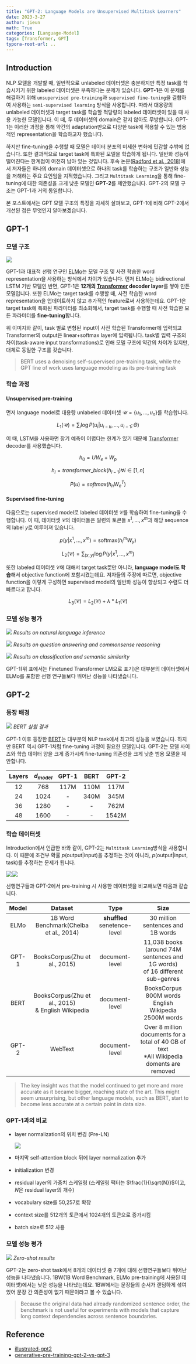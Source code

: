 ```yaml
---
title: "GPT-2: Language Models are Unsupervised Multitask Learners"
date: 2023-3-27
author: jieun
math: True
categories: [Language-Model]
tags: [Transformer, GPT]
typora-root-url: ..
---
```


## Introduction

NLP 모델을 개발할 때, 일반적으로 unlabeled 데이터셋은 충분하지만 특정 task를 학습시키기 위한 labeled 데이터셋은 부족하다는 문제가 있습니다. **GPT-1**은 이 문제를 해결하기 위해 `unsupervised pre-training`과 `supervised fine-tuning`을 결합하여 사용하는 `semi-supervised learning` 방식을 사용합니다. 따라서 대용량의 unlabeled 데이터셋과 target task를 학습할 적당량의 labeled 데이터셋이 있을 때 사용 가능한 모델입니다. 이 때, 두 데이터셋의 domain은 같지 않아도 무방합니다. GPT-1는 이러한 과정을 통해 약간의 adaptation만으로 다양한 task에 적용할 수 있는 범용적인 representation을 학습하고자 했습니다.

하지만 fine-tuning을 수행할 때 모델은 데이터 분포의 미세한 변화에 민감할 수밖에 없습니다. 또한 결과적으로 target task에 특화된 모델을 학습하게 됩니다. 일반화 성능이 떨어진다는 한계점이 여전히 남아 있는 것입니다. 후속 논문([Radford et al., 2018](https://d4mucfpksywv.cloudfront.net/better-language-models/language_models_are_unsupervised_multitask_learners.pdf))에서 저자들은 하나의 domain 데이터셋으로 하나의 task를 학습하는 구조가 일반화 성능을 저해하는 주요 요인임을 지적했습니다. 그리고 `Multitask Learning`을 통해 fine-tuning에 대한 의존성을 크게 낮춘 모델인 **GPT-2**를 제안했습니다. GPT-2의 모델 구조는 GPT-1과 거의 동일합니다.

본 포스트에서는 GPT 모델 구조의 특징을 자세히 살펴보고, GPT-1에 비해 GPT-2에서 개선된 점은 무엇인지 알아보겠습니다.



## GPT-1

### 모델 구조

![](/assets/img/bert/openai-gpt.jpg)

GPT-1과 대표적 선행 연구인 [ELMo](https://jieun121070.github.io/posts/Paper-Review-Deep-contextualized-word-representations/)는 모델 구조 및 사전 학습한 word representation을 사용하는 방식에서 차이가 있습니다. 먼저 ELMo는 bidirectional LSTM 기반 모델인 반면, GPT-1은 **12개의 [Transformer](https://jieun121070.github.io/posts/paper-review-Attention-is-All-You-Need/) decoder layer**를 쌓아 만든 모델입니다. 또한 ELMo는 target task를 수행할 때, 사전 학습한 word representation을 업데이트하지 않고 추가적인 feature로써 사용하는데요. GPT-1은 target task에 특화된 파라미터를 최소화해서, target task를 수행할 때 사전 학습한 모든 파라미터를 **fine-tuning**합니다.

위 이미지와 같이, task 별로 변형된 input이 사전 학습된 Transformer에 입력되고 Transformer의 output은 linear+softmax layer에 입력됩니다. task별 입력 구조의 차이(task-aware input transformations)로 인해 모델 구조에 약간의 차이가 있지만, 대체로 동일한 구조를 갖습니다.

> BERT uses a denoising self-supervised pre-training task, while the GPT line of work uses language modeling as its pre-training task


### 학습 과정

#### Unsupervised pre-training

먼저 language model로 대용량 unlabeled 데이터셋 $\mathcal{U}= \{ u_1,...,u_n \}$를 학습합니다.

$$L_1(\mathcal{U})=\sum_i\log P(u_i|u_{i-k},...,u_{i-1}; \Theta)$$

이 때, LSTM을 사용하면 장기 예측이 어렵다는 한계가 있기 때문에 [Transformer](https://jieun121070.github.io/posts/paper-review-Attention-is-All-You-Need/) decoder를 사용했습니다.

$$h_0=UW_e+W_p$$

$$h_l=transformer\_block(h_{l-1})\forall i \in [1, n]$$

$$P(u)=softmax(h_nW_e^T)$$

#### Supervised fine-tuning

다음으로는 supervised model로 labeled 데이터셋 $\mathcal{C}$를 학습하여 fine-tuning을 수행합니다. 이 때, 데이터셋 $\mathcal{C}$의 데이터들은 일련의 토큰들 $x^1,...,x^m$과 해당 sequence의 label $y$로 이루어져 있습니다.

$$p(y|x^1,...,x^m)=\text{softmax}(h_l^mW_y)$$

$$L_2(\mathcal{C})=\sum_{(x,y)}\log P(y|x^1,...,x^m)$$

또한 labeled 데이터셋 $\mathcal{C}$에 대해서 target task뿐만 아니라, **language model도 학습**해서 objective function에 포함시켰는데요. 저자들의 주장에 따르면, objective function을 이렇게 구성하면 supervised model의 일반화 성능이 향상되고 수렴도 더 빠르다고 합니다.

$$L_3(\mathcal{C})=L_2(\mathcal{C})+\lambda*L_1(\mathcal{C})$$



### 모델 성능 평가

![](/assets/img/bert/gpt-1_result.PNG)
_Results on natural language inference_

![](/assets/img/bert/gpt-1_result-1.PNG)
_Results on question answering and commonsense reasoning_

![](/assets/img/bert/gpt-1_result-2.PNG)
_Results on classification and semantic similarity_

GPT-1(위 표에서는 Finetuned Transformer LM으로 표기)은 대부분의 데이터셋에서 ELMo를 포함한 선행 연구들보다 뛰어난 성능을 나타냈습니다.



## GPT-2

### 등장 배경

![](/assets/img/bert/bert_result.PNG)
_BERT 실험 결과_

GPT-1 이후 등장한 [BERT](https://jieun121070.github.io/posts/BERT/)는 대부분의 NLP task에서 최고의 성능을 보였습니다. 하지만 BERT 역시 GPT-1처럼 fine-tuning 과정이 필요한 모델입니다. GPT-2는 모델 사이즈와 학습 데이터 양을 크게 증가시켜 fine-tuning 의존성을 크게 낮춘 범용 모델을 제안합니다. 

| <center>Layers</center> | <center>$d_{model}$</center> | <center>GPT-1</center> | <center>BERT</center> | <center>GPT-2</center> |
| ----------------------- | ---------------------------- | ---------------------- | --------------------- | ---------------------- |
| <center>12</center>     | <center>768</center>         | <center>117M</center>  | <center>110M</center> | <center>117M</center>  |
| <center>24</center>     | <center>1024</center>        | <center>-</center>     | <center>340M</center> | <center>345M</center>  |
| <center>36</center>     | <center>1280</center>        | <center>-</center>     | <center>-</center>    | <center>762M</center>  |
| <center>48</center>     | <center>1600</center>        | <center>-</center>     | <center>-</center>    | <center>1542M</center> |



### 학습 데이터셋

Introduction에서 언급한 바와 같이, GPT-2는 `Multitask Learning`방식을 사용합니다. 이 때문에 조건부 확률 $p(\text{output} \vert \text{input})$을 추정하는 것이 아니라, $p(\text{output} \vert \text{input}, \text{task})$를 추정하는 문제가 됩니다.

![](/assets/img/bert/gpt-2-input-1.jpg)![](/assets/img/bert/gpt-2-input-2.jpg)

선행연구들과 GPT-2에서 pre-training 시 사용한 데이터셋을 비교해보면 다음과 같습니다.

| Model |                        Dataset                         |             Type             |                             Size                             |
| :---: | :----------------------------------------------------: | :--------------------------: | :----------------------------------------------------------: |
| ELMo  |         1B Word Benchmark(Chelba et al., 2014)         | **shuffled** senetence-level |              30 million sentences and 1B words               |
| GPT-1 |             BooksCorpus(Zhu et al., 2015)              |        document-level        | 11,038 books (around 74M sentences and 1G words)<br />of 16 different sub-genres |
| BERT  | BooksCorpus(Zhu et al., 2015)<br />& English Wikipedia |        document-level        |  BooksCorpus 800M words<br />English Wikipedia 2500M words   |
| GPT-2 |                        WebText                         |        document-level        | Over 8 million documents for a total of 40 GB of text<br />*All Wikipedia doments are removed |

> The key insight was that the model continued to get more and more accurate as it became bigger, reaching state of the art. This might seem unsurprising, but other language models, such as BERT, start to become less accurate at a certain point in data size.



### GPT-1과의 비교

- layer normalization의 위치 변경 (Pre-LN)

  ![](/assets/img/llm/ln.png)

- 마지막 self-attention block 뒤에 layer normalization 추가
- initialization 변경
- residual layer의 가중치 스케일링 (스케일링 팩터는 $\frac{1}{\sqrt{N}}$이고, $N$은 residual layer의 개수)
- vocabulary size를 50,257로 확장
- context size를 512개의 토큰에서 1024개의 토큰으로 증가시킴
- batch size로 512 사용



### 모델 성능 평가

![](/assets/img/bert/gpt-2_result.PNG)
_Zero-shot results_

GPT-2는 zero-shot task에서 8개의 데이터셋 중 7개에 대해 선행연구들보다 뛰어난 성능을 나타냈습니다. 1BW(1B Word Benchmark, ELMo pre-training에 사용된 데이터셋)에서는 낮은 성능을 나타냈는데요. 1BW에서는 문장들의 순서가 랜덤하게 섞여있어 문장 간 의존성이 없기 때문이라고 볼 수 있습니다. 

> Because the original data had already randomized sentence order, the benchmark is not useful for experiments with models that capture long context dependencies across sentence boundaries.



## Reference

- [illustrated-gpt2](https://jalammar.github.io/illustrated-gpt2)
- [generative-pre-training-gpt-2-vs-gpt-3](https://www.eastagile.com/blogs/generative-pre-training-gpt-2-vs-gpt-3)
